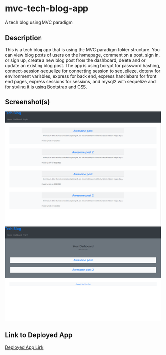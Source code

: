 # mvc-tech-blog-app

A tech blog using MVC paradigm

## Description

This is a tech blog app that is using the MVC paradigm folder structure. You can view blog posts of users on the homepage, comment on a post, sign in, or sign up, create a new blog post from the dashboard, delete and or update an existing blog post. The app is using bcrypt for password hashing, connect-session-sequelize for connecting session to sequelieze, dotenv for environment variables, express for back end, express handlebars for front end pages, express sessions for sessions, and mysql2 with sequelize and for styling it is using Bootstrap and CSS.

## Screenshot(s)

![Screenshot 1](./docs/Assets/Screenshot1.png)
![Screenshot 2](./docs/Assets/Screenshot2.png)

## Link to Deployed App

[Deployed App Link](https://radiant-basin-61190.herokuapp.com/)
